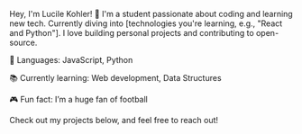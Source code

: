 Hey, I'm Lucile Kohler! 👋
I'm a student passionate about coding and learning new tech. Currently diving into [technologies you're learning, e.g., "React and Python"]. I love building personal projects and contributing to open-source.

🔧 Languages: JavaScript, Python

📚 Currently learning: Web development, Data Structures

🎮 Fun fact: I’m a huge fan of football

Check out my projects below, and feel free to reach out!

<!---
lkohler5/lkohler5 is a ✨ special ✨ repository because its `README.md` (this file) appears on your GitHub profile.
You can click the Preview link to take a look at your changes.
--->
